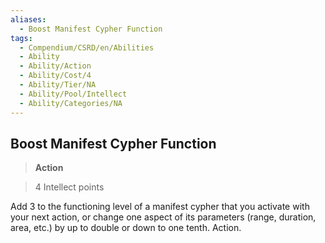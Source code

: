```yaml
---
aliases:
  - Boost Manifest Cypher Function
tags:
  - Compendium/CSRD/en/Abilities
  - Ability
  - Ability/Action
  - Ability/Cost/4
  - Ability/Tier/NA
  - Ability/Pool/Intellect
  - Ability/Categories/NA
---
```

    
      
## Boost Manifest Cypher Function      
>**Action**      
>4 Intellect points    
      
Add 3 to the functioning level of a manifest cypher that you activate with your next action, or change one aspect of its parameters (range, duration, area, etc.) by up to double or down to one tenth. Action.